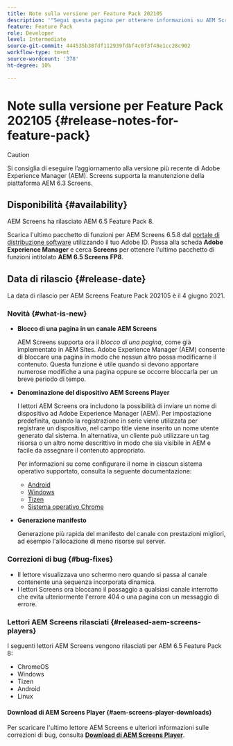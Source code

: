 ```yaml
---
title: Note sulla versione per Feature Pack 202105
description: '"Segui questa pagina per ottenere informazioni su AEM Screens Feature Pack 202105 rilasciato il 4 giugno 2021."'
feature: Feature Pack
role: Developer
level: Intermediate
source-git-commit: 444535b38fdf112939fdbf4c0f3f48e1cc28c902
workflow-type: tm+mt
source-wordcount: '378'
ht-degree: 10%

---
```


# Note sulla versione per Feature Pack 202105 {#release-notes-for-feature-pack}

>[!CAUTION]
>Si consiglia di eseguire l’aggiornamento alla versione più recente di Adobe Experience Manager (AEM). Screens supporta la manutenzione della piattaforma AEM 6.3 Screens.

## Disponibilità {#availability}

AEM Screens ha rilasciato AEM 6.5 Feature Pack 8.

Scarica l&#39;ultimo pacchetto di funzioni per AEM Screens 6.5.8 dal [portale di distribuzione software](https://experience.adobe.com/#/downloads/content/software-distribution/en/aem.html) utilizzando il tuo Adobe ID. Passa alla scheda **Adobe Experience Manager** e cerca **Screens** per ottenere l&#39;ultimo pacchetto di funzioni intitolato **AEM 6.5 Screens FP8**.

## Data di rilascio {#release-date}

La data di rilascio per AEM Screens Feature Pack 202105 è il 4 giugno 2021.

### Novità {#what-is-new}

* **Blocco di una pagina in un canale AEM Screens**

   AEM Screens supporta ora il *blocco di una pagina*, come già implementato in AEM Sites. Adobe Experience Manager (AEM) consente di bloccare una pagina in modo che nessun altro possa modificarne il contenuto. Questa funzione è utile quando si devono apportare numerose modifiche a una pagina oppure se occorre bloccarla per un breve periodo di tempo.

* **Denominazione del dispositivo AEM Screens Player**

   I lettori AEM Screens ora includono la possibilità di inviare un nome di dispositivo ad Adobe Experience Manager (AEM).
Per impostazione predefinita, quando la registrazione in serie viene utilizzata per registrare un dispositivo, nel campo title viene inserito un nome utente generato dal sistema. In alternativa, un cliente può utilizzare un tag risorsa o un altro nome descrittivo in modo che sia visibile in AEM e facile da assegnare il contenuto appropriato.

   Per informazioni su come configurare il nome in ciascun sistema operativo supportato, consulta la seguente documentazione:

   * [Android](/help/user-guide/implementing-android-player.md#name-android)
   * [Windows](/help/user-guide/implementing-windows-player.md#name-windows)
   * [Tizen](/help/user-guide/tizen-player.md#name-tizen)
   * [Sistema operativo Chrome](/help/user-guide/implementing-chrome-os-player.md#name-chrome)

* **Generazione manifesto**

   Generazione più rapida del manifesto del canale con prestazioni migliori, ad esempio l&#39;allocazione di meno risorse sul server.

### Correzioni di bug {#bug-fixes}

* Il lettore visualizzava uno schermo nero quando si passa al canale contenente una sequenza incorporata dinamica.
* I lettori Screens ora bloccano il passaggio a qualsiasi canale interrotto che evita ulteriormente l&#39;errore 404 o una pagina con un messaggio di errore.

### Lettori AEM Screens rilasciati {#released-aem-screens-players}

I seguenti lettori AEM Screens vengono rilasciati per AEM 6.5 Feature Pack 8:

* ChromeOS
* Windows
* Tizen
* Android
* Linux

#### Download di AEM Screens Player {#aem-screens-player-downloads}

Per scaricare l&#39;ultimo lettore AEM Screens e ulteriori informazioni sulle correzioni di bug, consulta **[Download di AEM Screens Player](https://download.macromedia.com/screens/index.html)**.
